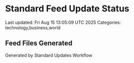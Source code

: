 # Standard Feed Update Status
Last updated: Fri Aug 15 13:05:09 UTC 2025
Categories: technology,business,world

## Feed Files Generated

Generated by Standard Updates Workflow
